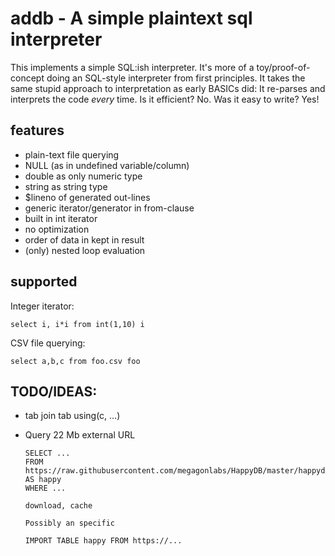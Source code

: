 # addb - A simple plaintext sql interpreter

This implements a simple SQL:ish interpreter. It's more of a toy/proof-of-concept doing an SQL-style interpreter from first principles. It takes the same stupid approach to interpretation as early BASICs did: It re-parses and interprets the code *every* time. Is it efficient? No. Was it easy to write? Yes!

## features

- plain-text file querying
- NULL (as in undefined variable/column)
- double as only numeric type
- string as string type
- $lineno of generated out-lines
- generic iterator/generator in from-clause
- built in int iterator
- no optimization
- order of data in kept in result
- (only) nested loop evaluation

## supported

Integer iterator:

    select i, i*i from int(1,10) i

CSV file querying:

    select a,b,c from foo.csv foo

## TODO/IDEAS:

- tab join tab using(c, ...)
- Query 22 Mb external URL

      SELECT ...
      FROM  https://raw.githubusercontent.com/megagonlabs/HappyDB/master/happydb/data/cleaned_hm.csv AS happy
      WHERE ...

      download, cache

      Possibly an specific

      IMPORT TABLE happy FROM https://...



